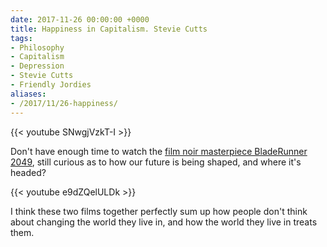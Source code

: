 ```yaml
---
date: 2017-11-26 00:00:00 +0000
title: Happiness in Capitalism. Stevie Cutts
tags:
- Philosophy
- Capitalism
- Depression
- Stevie Cutts
- Friendly Jordies
aliases:
- /2017/11/26-happiness/
---
```


{{< youtube SNwgjVzkT-I >}}

Don't have enough time to watch the [film noir masterpiece BladeRunner 2049](http://thephilosophicalsalon.com/blade-runner-2049-a-view-of-post-human-capitalism/), still curious as to how our future is being shaped, and where it's headed?

{{< youtube e9dZQelULDk >}}

I think these two films together perfectly sum up how people don't think about changing the world they live in, and how the world they live in treats them.
